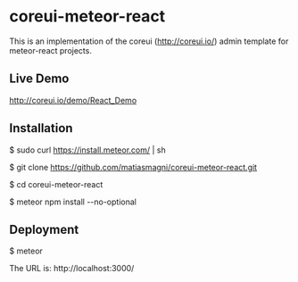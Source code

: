 # coreui-meteor-react
This is an implementation of the coreui (http://coreui.io/) admin template for meteor-react projects.

## Live Demo

http://coreui.io/demo/React_Demo

## Installation

$ sudo curl https://install.meteor.com/ | sh

$ git clone https://github.com/matiasmagni/coreui-meteor-react.git

$ cd coreui-meteor-react

$ meteor npm install --no-optional

## Deployment

$ meteor

The URL is: http://localhost:3000/
